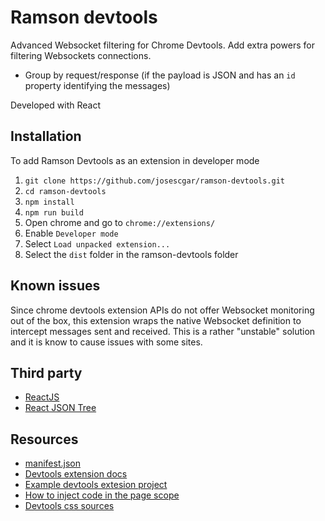 # Ramson devtools
Advanced Websocket filtering for Chrome Devtools. Add extra powers for filtering Websockets connections.

- Group by request/response (if the payload is JSON and has an `id` property identifying the messages)

Developed with React

## Installation
To add Ramson Devtools as an extension in developer mode

1. `git clone https://github.com/josescgar/ramson-devtools.git`
2. `cd ramson-devtools`
3. `npm install`
4. `npm run build`
5. Open chrome and go to `chrome://extensions/`
6. Enable `Developer mode`
7. Select `Load unpacked extension...`
8. Select the `dist` folder in the ramson-devtools folder

## Known issues
Since chrome devtools extension APIs do not offer Websocket monitoring out of the box, this extension wraps the native Websocket definition to intercept messages sent and received. This is a rather "unstable" solution and it is know to cause issues with some sites.

## Third party
- [ReactJS](https://facebook.github.io/react/)
- [React JSON Tree](https://github.com/alexkuz/react-json-tree)

## Resources
- [manifest.json](https://developer.chrome.com/extensions/manifest)
- [Devtools extension docs](https://developer.chrome.com/extensions/devtools)
- [Example devtools extesion project](https://github.com/thingsinjars/devtools-extension/blob/master/manifest.json)
- [How to inject code in the page scope](http://stackoverflow.com/questions/9515704/building-a-chrome-extension-inject-code-in-a-page-using-a-content-script)
- [Devtools css sources](https://chromium.googlesource.com/chromium/src/+/master/third_party/WebKit/Source/devtools/front_end/ui/)